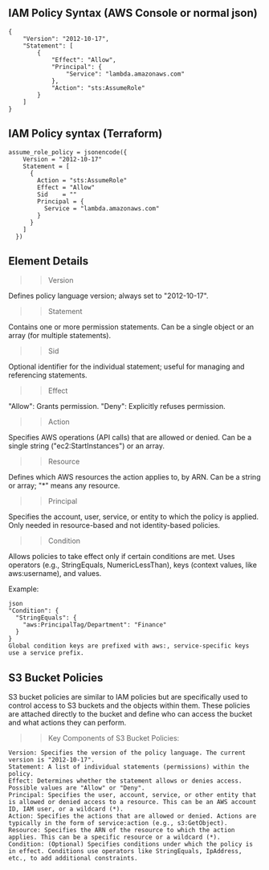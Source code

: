 ## IAM Policy Syntax (AWS Console or normal json)

```
{
    "Version": "2012-10-17",
    "Statement": [
        {
            "Effect": "Allow",
            "Principal": {
                "Service": "lambda.amazonaws.com"
            },
            "Action": "sts:AssumeRole"
        }
    ]
}
```

## IAM Policy syntax (Terraform)

```
assume_role_policy = jsonencode({
    Version = "2012-10-17"
    Statement = [
      {
        Action = "sts:AssumeRole"
        Effect = "Allow"
        Sid    = ""
        Principal = {
          Service = "lambda.amazonaws.com"
        }
      }
    ]
  })
```

## Element Details

>> Version

Defines policy language version; always set to "2012-10-17".

>> Statement

Contains one or more permission statements. Can be a single object or an array (for multiple statements).

>> Sid

Optional identifier for the individual statement; useful for managing and referencing statements.

>> Effect

"Allow": Grants permission. "Deny": Explicitly refuses permission.

>> Action

Specifies AWS operations (API calls) that are allowed or denied. Can be a single string ("ec2:StartInstances") or an array.

>> Resource

Defines which AWS resources the action applies to, by ARN. Can be a string or array; "*" means any resource.

>> Principal

Specifies the account, user, service, or entity to which the policy is applied. Only needed in resource-based and not identity-based policies.

>> Condition

Allows policies to take effect only if certain conditions are met. Uses operators (e.g., StringEquals, NumericLessThan), keys (context values, like aws:username), and values.

Example:
```
json
"Condition": {
  "StringEquals": {
    "aws:PrincipalTag/Department": "Finance"
  }
}
Global condition keys are prefixed with aws:, service-specific keys use a service prefix.
```

## S3 Bucket Policies

S3 bucket policies are similar to IAM policies but are specifically used to control access to S3 buckets and the objects within them. These policies are attached directly to the bucket and define who can access the bucket and what actions they can perform.

>> Key Components of S3 Bucket Policies:

```
Version: Specifies the version of the policy language. The current version is "2012-10-17".
Statement: A list of individual statements (permissions) within the policy.
Effect: Determines whether the statement allows or denies access. Possible values are "Allow" or "Deny".
Principal: Specifies the user, account, service, or other entity that is allowed or denied access to a resource. This can be an AWS account ID, IAM user, or a wildcard (*).
Action: Specifies the actions that are allowed or denied. Actions are typically in the form of service:action (e.g., s3:GetObject).
Resource: Specifies the ARN of the resource to which the action applies. This can be a specific resource or a wildcard (*).
Condition: (Optional) Specifies conditions under which the policy is in effect. Conditions use operators like StringEquals, IpAddress, etc., to add additional constraints.
```

